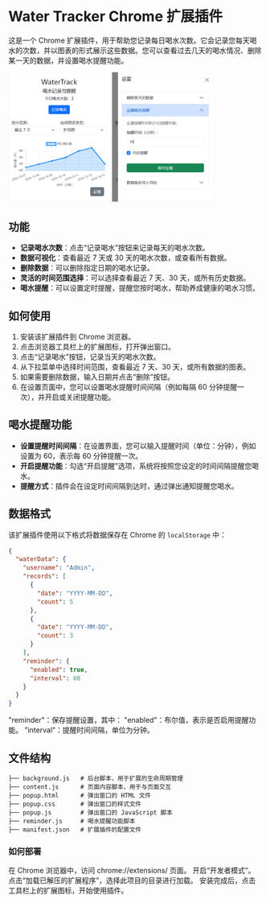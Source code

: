 # Water Tracker Chrome 扩展插件

这是一个 Chrome 扩展插件，用于帮助您记录每日喝水次数。它会记录您每天喝水的次数，并以图表的形式展示这些数据。您可以查看过去几天的喝水情况、删除某一天的数据，并设置喝水提醒功能。

<div>
<img src="assets/screenshot1.png" style="display:inline-block; width: 40%;"/>
<img src="assets/screenshot2.png" style="display:inline-block; width: 40%;"/>
</div>

## 功能

- **记录喝水次数**：点击“记录喝水”按钮来记录每天的喝水次数。
- **数据可视化**：查看最近 7 天或 30 天的喝水次数，或查看所有数据。
- **删除数据**：可以删除指定日期的喝水记录。
- **灵活的时间范围选择**：可以选择查看最近 7 天、30 天，或所有历史数据。
- **喝水提醒**：可以设置定时提醒，提醒您按时喝水，帮助养成健康的喝水习惯。

## 如何使用

1. 安装该扩展插件到 Chrome 浏览器。
2. 点击浏览器工具栏上的扩展图标，打开弹出窗口。
3. 点击“记录喝水”按钮，记录当天的喝水次数。
4. 从下拉菜单中选择时间范围，查看最近 7 天、30 天，或所有数据的图表。
5. 如果需要删除数据，输入日期并点击“删除”按钮。
6. 在设置页面中，您可以设置喝水提醒时间间隔（例如每隔 60 分钟提醒一次），并开启或关闭提醒功能。

## 喝水提醒功能

- **设置提醒时间间隔**：在设置界面，您可以输入提醒时间（单位：分钟），例如设置为 60，表示每 60 分钟提醒一次。
- **开启提醒功能**：勾选“开启提醒”选项，系统将按照您设定的时间间隔提醒您喝水。
- **提醒方式**：插件会在设定时间间隔到达时，通过弹出通知提醒您喝水。

## 数据格式

该扩展插件使用以下格式将数据保存在 Chrome 的 `localStorage` 中：

```json
{
  "waterData": {
    "username": "Admin",
    "records": [
      {
        "date": "YYYY-MM-DD",
        "count": 5
      },
      {
        "date": "YYYY-MM-DD",
        "count": 3
      }
    ],
    "reminder": {
      "enabled": true,
      "interval": 60
    }
  }
}
```

"reminder"：保存提醒设置，其中：
"enabled"：布尔值，表示是否启用提醒功能。
"interval"：提醒时间间隔，单位为分钟。

## 文件结构

```
├── background.js   # 后台脚本，用于扩展的生命周期管理
├── content.js      # 页面内容脚本，用于与页面交互
├── popup.html      # 弹出窗口的 HTML 文件
├── popup.css       # 弹出窗口的样式文件
├── popup.js        # 弹出窗口的 JavaScript 脚本
├── reminder.js     # 喝水提醒功能脚本
├── manifest.json   # 扩展插件的配置文件
```

### 如何部署

在 Chrome 浏览器中，访问 chrome://extensions/ 页面。
开启“开发者模式”。
点击“加载已解压的扩展程序”，选择此项目的目录进行加载。
安装完成后，点击工具栏上的扩展图标，开始使用插件。
